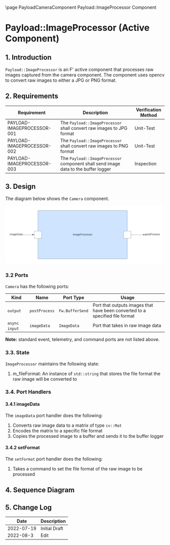\page PayloadCameraComponent Payload::ImageProcessor Component
# Payload::ImageProcessor (Active Component)

## 1. Introduction
`Payload::ImageProcessor` is an F' active component that processes raw images captured from the camera component. 
The component uses opencv to convert raw images to either a JPG or PNG format.

## 2. Requirements
| Requirement                | Description                                                                        | Verification Method |
|----------------------------|------------------------------------------------------------------------------------|---------------------|
| PAYLOAD-IMAGEPROCESSOR-001 | The `Payload::ImageProcessor` shall convert raw images to JPG format               | Unit-Test           |
| PAYLOAD-IMAGEPROCESSOR-002 | The `Payload::ImageProcessor` shall convert raw images to PNG format               | Unit-Test           |
| PAYLOAD-IMAGEPROCESSOR-003 | The `Payload::ImageProcessor` component shall send image data to the buffer logger | Inspection          |

## 3. Design
The diagram below shows the `Camera` component.

![image Processor design](img/imageProcesser.png)

### 3.2 Ports
`Camera` has the following ports:

| Kind          | Name          | Port Type       | Usage                                                                        |
|---------------|---------------|-----------------|------------------------------------------------------------------------------|
| `output`      | `postProcess` | `Fw.BufferSend` | Port that outputs images that have been converted to a specified file format |
| `async input` | `imageData`   | `ImageData`     | Port that takes in raw image data                                            |
**Note:** standard event, telemetry, and command ports are not listed above.


### 3.3. State
`ImageProcessor` maintains the following state:
1. m_fileFormat: An instance of `std::string` that stores the file format the raw image will be converted to

### 3.4. Port Handlers

#### 3.4.1 imageData
The `imageData` port handler does the following:
1. Converts raw image data to a matrix of type `cv::Mat`
2. Encodes the matrix to a specific file format 
3. Copies the processed image to a buffer and sends it to the buffer logger

#### 3.4.2 setFormat
The `setFormat` port handler does the following:
1. Takes a command to set the file format of the raw image to be processed

## 4. Sequence Diagram


## 5. Change Log

| Date       | Description   |
|------------|---------------|
| 2022-07-19 | Initial Draft |
| 2022-08-3  | Edit          |